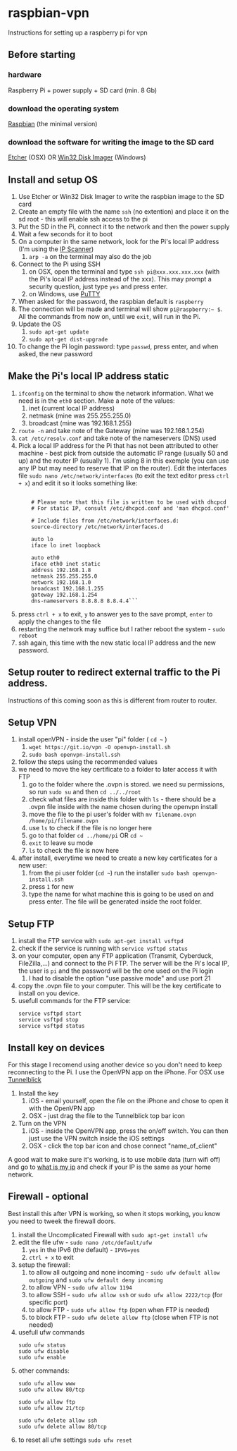 # raspbian-vpn
Instructions for setting up a raspberry pi for vpn





## Before starting
### hardware
Raspberry Pi + power supply + SD card (min. 8 Gb)

### download the operating system
[Raspbian](https://www.raspberrypi.org/downloads/raspbian/) (the minimal version)

### download the software for writing the image to the SD card
[Etcher](https://etcher.io) (OSX) OR [Win32 Disk Imager](https://sourceforge.net/projects/win32diskimager/) (Windows)





## Install and setup OS
1. Use Etcher or Win32 Disk Imager to write the raspbian image to the SD card
2. Create an empty file with the name ``ssh`` (no extention) and place it on the sd root - this will enable ssh access to the pi
3. Put the SD in the Pi, connect it to the network and then the power supply
4. Wait a few seconds for it to boot
5. On a computer in the same network, look for the Pi's local IP address (I'm using the [IP Scanner](https://itunes.apple.com/pt/app/ip-scanner/id404167149?mt=12))
	1. ``arp -a`` on the terminal may also do the job
6. Connect to the Pi using SSH
	1. on OSX, open the terminal and type ``ssh pi@xxx.xxx.xxx.xxx`` (with the Pi's local IP address instead of the xxx). This may prompt a security question, just type ``yes`` and press enter.
	1. on Windows, use [PuTTY](http://www.putty.org)
7. When asked for the password, the raspbian default is ``raspberry``
8. The connection will be made and terminal will show ``pi@raspberry:~ $``. All the commands from now on, until we ``exit``, will run in the Pi.
9. Update the OS
	1. ``sudo apt-get update``
	2. ``sudo apt-get dist-upgrade``
10. To change the Pi login password: type ``passwd``, press enter, and when asked, the new password





## Make the Pi's local IP address static
1. ``ifconfig`` on the terminal to show the network information. What we need is in the ``eth0`` section. Make a note of the values:
	1. inet (current local IP address)
	2. netmask (mine was 255.255.255.0)
	3. broadcast (mine was 192.168.1.255)
2. ``route -n`` and take note of the Gateway (mine was 192.168.1.254)
3. ``cat /etc/resolv.conf`` and take note of the nameservers (DNS) used
4. Pick a local IP address for the Pi that has not been attributed to other machine - best pick from outside the automatic IP range (usually 50 and up) and the router IP (usually 1).
I'm using 8 in this exemple (you can use any IP but may need to reserve that IP on the router). Edit the interfaces file ``sudo nano /etc/network/interfaces`` (to exit the text editor press ``ctrl + x``) and edit it so it looks something like:
	```# interfaces(5) file used by ifup(8) and ifdown(8)

		# Please note that this file is written to be used with dhcpcd
		# For static IP, consult /etc/dhcpcd.conf and 'man dhcpcd.conf'

		# Include files from /etc/network/interfaces.d:
		source-directory /etc/network/interfaces.d

		auto lo
		iface lo inet loopback

		auto eth0
		iface eth0 inet static
		address 192.168.1.8
		netmask 255.255.255.0
		network 192.168.1.0
		broadcast 192.168.1.255
		gateway 192.168.1.254
		dns-nameservers 8.8.8.8 8.8.4.4```
5. press ``ctrl + x`` to exit, ``y`` to answer yes to the save prompt, ``enter`` to apply the changes to the file
6. restarting the network may suffice but I rather reboot the system - ``sudo reboot``
7. ssh again, this time with the new static local IP address and the new password.





## Setup router to redirect external traffic to the Pi address.
Instructions of this coming soon as this is different from router to router.





## Setup VPN
1. install openVPN - inside the user "pi" folder ( ``cd ~`` )
	1. ``wget https://git.io/vpn -O openvpn-install.sh``
	2. ``sudo bash openvpn-install.ssh``
2. follow the steps using the recommended values
3. we need to move the key certificate to a folder to later access it with FTP
	1. go to the folder where the .ovpn is stored. we need su permissions, so run ``sudo su`` and then ``cd ../../root``
	2. check what files are inside this folder with ``ls`` - there should be a .ovpn file inside with the name chosen during the openvpn install
	3. move the file to the pi user's folder with ``mv filename.ovpn /home/pi/filename.ovpn``
	4. use ``ls`` to check if the file is no longer here
	5. go to that folder ``cd ../home/pi`` OR ``cd ~``
	6. ``exit`` to leave su mode
	7. ``ls`` to check the file is now here
4. after install, everytime we need to create a new key certificates for a new user:
	1. from the pi user folder (``cd ~``) run the installer ``sudo bash openvpn-install.ssh``
	2. press ``1`` for new
	3. type the name for what machine this is going to be used on and press enter. The file will be generated inside the root folder.





## Setup FTP
1. install the FTP service with ``sudo apt-get install vsftpd``
2. check if the service is running with ``service vsftpd status``
3. on your computer, open any FTP application (Transmit, Cyberduck, FileZilla,...) and connect to the Pi FTP. The server will be the Pi's local IP, the user is ``pi`` and the password will be the one used on the Pi login
	1. I had to disable the option "use passive mode" and use port 21
4. copy the .ovpn file to your computer. This will be the key certificate to install on you device.
5. usefull commands for the FTP service:
	```
	service vsftpd start
	service vsftpd stop
	service vsftpd status
	```





## Install key on devices
For this stage I recomend using another device so you don't need to keep reconnecting to the Pi. I use the OpenVPN app on the iPhone. For OSX use [Tunnelblick](https://tunnelblick.net)

1. Install the key
	1. iOS - email yourself, open the file on the iPhone and chose to open it with the OpenVPN app
	2. OSX - just drag the file to the Tunnelblick top bar icon
2. Turn on the VPN
	1. iOS - inside the OpenVPN app, press the on/off switch. You can then just use the VPN switch inside the iOS settings
	2. OSX - click the top bar icon and chose connect "name_of_client"

A good wait to make sure it's working, is to use mobile data (turn wifi off) and go to [what is my ip](https://www.whatismyip.com) and check if your IP is the same as your home network.







## Firewall - optional
Best install this after VPN is working, so when it stops working, you know you need to tweek the firewall doors.

1. install the Uncomplicated Firewall with ``sudo apt-get install ufw``
2. edit the file ufw - ``sudo nano /etc/default/ufw``
	1. ``yes`` in the IPv6 (the default) - ``IPV6=yes``
	2. ``ctrl + x`` to exit
3. setup the firewall:
	1. to allow all outgoing and none incoming - ``sudo ufw default allow outgoing`` and ``sudo ufw default deny incoming``
	2. to allow VPN - ``sudo ufw allow 1194``
	3. to allow SSH - ``sudo ufw allow ssh`` or ``sudo ufw allow 2222/tcp`` (for specific port)
	4. to allow FTP - ``sudo ufw allow ftp`` (open when FTP is needed)
	5. to block FTP - ``sudo ufw delete allow ftp`` (close when FTP is not needed)
4. usefull ufw commands
	```
	sudo ufw status
	sudo ufw disable
	sudo ufw enable
	```
5. other commands:
	```
	sudo ufw allow www
	sudo ufw allow 80/tcp

	sudo ufw allow ftp
	sudo ufw allow 21/tcp

	sudo ufw delete allow ssh
	sudo ufw delete allow 80/tcp
	```
6. to reset all ufw settings ``sudo ufw reset``
